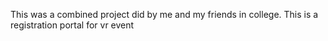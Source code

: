 This was a combined project did by me and my friends in college. This is a registration portal for vr event
